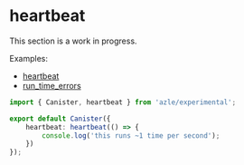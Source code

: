 # heartbeat

This section is a work in progress.

Examples:

- [heartbeat](https://github.com/demergent-labs/azle/tree/main/examples/heartbeat)
- [run_time_errors](https://github.com/demergent-labs/azle/tree/main/examples/run_time_errors)

```typescript
import { Canister, heartbeat } from 'azle/experimental';

export default Canister({
    heartbeat: heartbeat(() => {
        console.log('this runs ~1 time per second');
    })
});
```
